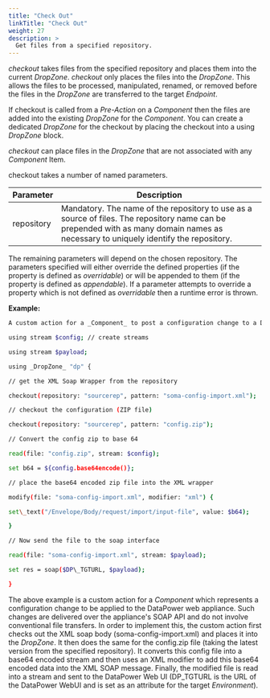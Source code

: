 ```yaml
---
title: "Check Out"
linkTitle: "Check Out"
weight: 27
description: >
  Get files from a specified repository. 
---
```


_checkout_ takes files from the specified repository and places them into the current _DropZone_. _checkout_ only places the files into the _DropZone_. This allows the files to be processed, manipulated, renamed, or removed before the files in the _DropZone_ are transferred to the target _Endpoint_.

If checkout is called from a _Pre-Action_ on a _Component_ then the files are added into the existing _DropZone_ for the _Component_. You can create a dedicated _DropZone_ for the checkout by placing the checkout into a using _DropZone_ block.

_checkout_ can place files in the _DropZone_ that are not associated with any _Component_ Item.

checkout takes a number of named parameters.

| **Parameter** | **Description** |
| --- | --- |
| repository| Mandatory. The name of the repository to use as a source of files. The repository name can be prepended with as many domain names as necessary to uniquely identify the repository.

The remaining parameters will depend on the chosen repository. The parameters specified will either override the defined properties (if the property is defined as _overridable_) or will be appended to them (if the property is defined as _appendable_). If a parameter attempts to override a property which is not defined as _overridable_ then a runtime error is thrown.

**Example:**

```bash
A custom action for a _Component_ to post a configuration change to a DataPower web appliance:

using stream $config; // create streams

using stream $payload;

using _DropZone_ "dp" {

// get the XML Soap Wrapper from the repository

checkout(repository: "sourcerep", pattern: "soma-config-import.xml");

// checkout the configuration (ZIP file)

checkout(repository: "sourcerep", pattern: "config.zip");

// Convert the config zip to base 64

read(file: "config.zip", stream: $config);

set b64 = ${config.base64encode()};

// place the base64 encoded zip file into the XML wrapper

modify(file: "soma-config-import.xml", modifier: "xml") {

set\_text("/Envelope/Body/request/import/input-file", value: $b64);

}

// Now send the file to the soap interface

read(file: "soma-config-import.xml", stream: $payload);

set res = soap($DP\_TGTURL, $payload);

}
```

The above example is a custom action for a _Component_ which represents a configuration change to be applied to the DataPower web appliance. Such changes are delivered over the appliance's SOAP API and do not involve conventional file transfers. In order to implement this, the custom action first checks out the XML soap body (soma-config-import.xml) and places it into the _DropZone_. It then does the same for the config.zip file (taking the latest version from the specified repository). It converts this config file into a base64 encoded stream and then uses an XML modifier to add this base64 encoded data into the XML SOAP message. Finally, the modified file is read into a stream and sent to the DataPower Web UI (DP\_TGTURL is the URL of the DataPower WebUI and is set as an attribute for the target _Environment_).
